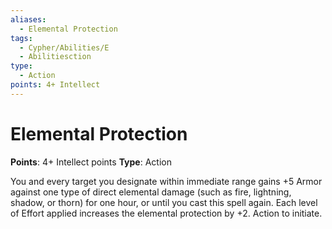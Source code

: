 ```yaml
---
aliases:
  - Elemental Protection
tags:
  - Cypher/Abilities/E
  - Abilitiesction
type:
  - Action
points: 4+ Intellect
---
```


# Elemental Protection

**Points**: 4+ Intellect points
**Type**: Action

You and every target you designate within immediate range gains +5 Armor against one type of direct elemental damage (such as fire, lightning, shadow, or thorn) for one hour, or until you cast this spell again. Each level of Effort applied increases the elemental protection by +2. Action to initiate.
